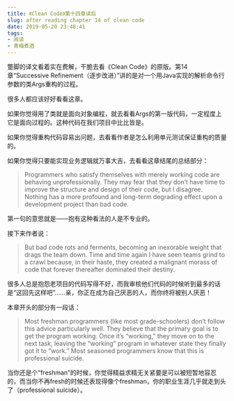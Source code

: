 ```yaml
---
title: 《Clean Code》第十四章读后
slug: after reading chapter 14 of clean code
date: 2019-05-20 23:48:41
tags:
- 阅读
- 青梅煮酒
---
```


蹩脚的译文看着实在费解，干脆去看《Clean Code》的原版。第14章“Successive Refinement（逐步改进）”讲的是对一个用Java实现的解析命令行参数的类Args重构的过程。

很多人都应该好好看看这章。

<!--more-->

如果你觉得用了类就是面向对象编程，就去看看Args的第一版代码，一定程度上它是面向过程的。这种代码在我们项目中比比皆是。

如果你觉得重构代码容易出问题，去看看作者是怎么利用单元测试保证重构的质量的。

如果你觉得只要能实现业务逻辑就万事大吉，去看看这章结尾的总结部分：

> Programmers who satisfy themselves with merely working code are behaving unprofessionally. They may fear that they don’t have time to improve the structure and design of their code, but I disagree. Nothing has a more profound and long-term degrading effect upon a development project than bad code.

第一句的意思就是——抱有这种看法的人是不专业的。

接下来作者说：

> But bad code rots and ferments, becoming an inexorable weight that drags the team down. Time and time again I have seen teams grind to a crawl because, in their haste, they created a malignant morass of code that forever thereafter dominated their destiny.

很多人总是抱怨老项目的代码写得不好，而我审核他们代码的时候听到最多的话是“这回先这样吧”……亲，你正在成为自己厌恶的人，而你终将被别人厌恶！

本章开头的部分有一段话：

> Most freshman programmers (like most grade-schoolers) don’t follow this advice particularly well. They believe that the primary goal is to get the program working. Once it’s “working,” they move on to the next task, leaving the “working” program in whatever state they finally got it to “work.” Most seasoned programmers know that this is professional suicide.

当你还是个“freshman”的时候，你觉得精益求精无关紧要是可以被短暂地容忍的，而当你不再fresh的时候还表现得像个freshman，你的职业生涯几乎就走到头了（professional suicide）。
